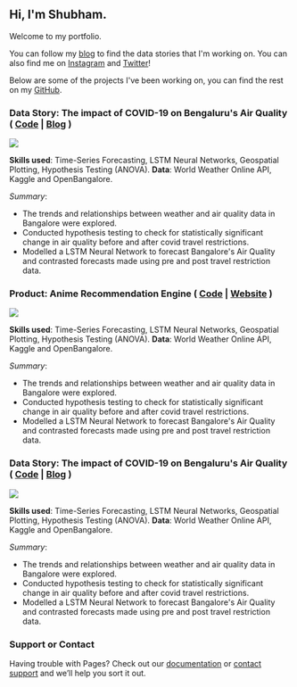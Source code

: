 ## Hi, I'm Shubham.
Welcome to my portfolio.

You can follow my [blog](https://shoobydo.substack.com) to find the data stories that I'm working on. You can also find me on [Instagram](https://www.instagram.com/vizfulthinking/) and [Twitter](https://www.instagram.com/vizfulthinking/)!

Below are some of the projects I've been working on, you can find the rest on my [GitHub](https://github.com/statxsphere/).

### Data Story: The impact of COVID-19 on Bengaluru's Air Quality ( [Code](https://github.com/statxsphere/aqi_bangalore/blob/main/Lockdown_AQI.ipynb) | [Blog](https://shoobydo.substack.com/p/the-covid-lockdowns-were-a-breath) )

![](https://cdn.substack.com/image/fetch/f_auto,q_auto:good,fl_progressive:steep/https%3A%2F%2Fbucketeer-e05bbc84-baa3-437e-9518-adb32be77984.s3.amazonaws.com%2Fpublic%2Fimages%2F87190c72-b071-4f21-9523-b98808bb45d1_634x311.png)

**Skills used**: Time-Series Forecasting, LSTM Neural Networks, Geospatial Plotting, Hypothesis Testing (ANOVA).
**Data**: World Weather Online API, Kaggle and OpenBangalore.

*Summary*: 
* The trends and relationships between weather and air quality data in Bangalore were explored.
* Conducted hypothesis testing to check for statistically significant change in air quality before and after covid travel restrictions.
* Modelled a LSTM Neural Network to forecast Bangalore's Air Quality and contrasted forecasts made using pre and post travel restriction data.

### Product: Anime Recommendation Engine ( [Code](https://github.com/statxsphere/anime) | [Website](https://share.streamlit.io/statxsphere/anime/explore.py) )

![](https://github.com/statxsphere/anime/blob/master/files/handshake.jpg)

**Skills used**: Time-Series Forecasting, LSTM Neural Networks, Geospatial Plotting, Hypothesis Testing (ANOVA).
**Data**: World Weather Online API, Kaggle and OpenBangalore.

*Summary*: 
* The trends and relationships between weather and air quality data in Bangalore were explored.
* Conducted hypothesis testing to check for statistically significant change in air quality before and after covid travel restrictions.
* Modelled a LSTM Neural Network to forecast Bangalore's Air Quality and contrasted forecasts made using pre and post travel restriction data.

### Data Story: The impact of COVID-19 on Bengaluru's Air Quality ( [Code](https://github.com/statxsphere/aqi_bangalore/blob/main/Lockdown_AQI.ipynb) | [Blog](https://shoobydo.substack.com/p/the-covid-lockdowns-were-a-breath) )

![](https://cdn.substack.com/image/fetch/f_auto,q_auto:good,fl_progressive:steep/https%3A%2F%2Fbucketeer-e05bbc84-baa3-437e-9518-adb32be77984.s3.amazonaws.com%2Fpublic%2Fimages%2F87190c72-b071-4f21-9523-b98808bb45d1_634x311.png)

**Skills used**: Time-Series Forecasting, LSTM Neural Networks, Geospatial Plotting, Hypothesis Testing (ANOVA).
**Data**: World Weather Online API, Kaggle and OpenBangalore.

*Summary*: 
* The trends and relationships between weather and air quality data in Bangalore were explored.
* Conducted hypothesis testing to check for statistically significant change in air quality before and after covid travel restrictions.
* Modelled a LSTM Neural Network to forecast Bangalore's Air Quality and contrasted forecasts made using pre and post travel restriction data.


### Support or Contact

Having trouble with Pages? Check out our [documentation](https://docs.github.com/categories/github-pages-basics/) or [contact support](https://support.github.com/contact) and we’ll help you sort it out.
